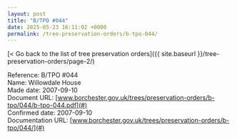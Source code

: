 ```yaml
---
layout: post
title: "B/TPO #044"
date: 2025-05-23 16:11:02 +0000
permalink: /tree-preservation-orders/b-tpo-044/
---
```


[< Go back to the list of tree preservation orders]({{ site.baseurl }}/tree-preservation-orders/page-2/)

Reference:	B/TPO #044 <br/>
Name: Willowdale House<br/>
Made date: 2007-09-10<br/>
Document URL: [www.borchester.gov.uk/trees/preservation-orders/b-tpo/044/b-tpo-044.pdf](#)<br/>
Confirmed date: 2007-09-10<br/>
Documentation URL: [www.borchester.gov.uk/trees/preservation-orders/b-tpo/044/](#)<br/>
